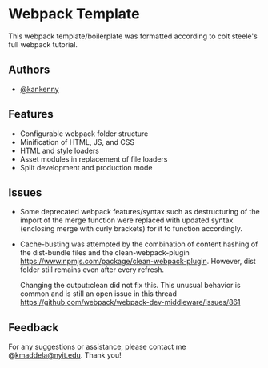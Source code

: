 # Webpack Template

This webpack template/boilerplate was formatted according to colt steele's full webpack tutorial.

## Authors

-    [@kankenny](https://github.com/Kankenny)

## Features

-    Configurable webpack folder structure
-    Minification of HTML, JS, and CSS
-    HTML and style loaders
-    Asset modules in replacement of file loaders
-    Split development and production mode

## Issues

-    Some deprecated webpack features/syntax such as destructuring of the import of the merge function were replaced with updated syntax (enclosing merge with curly brackets) for it to function accordingly.

-    Cache-busting was attempted by the combination of content hashing of the dist-bundle files and the clean-webpack-plugin https://www.npmjs.com/package/clean-webpack-plugin. However, dist folder still remains even after every refresh.

     Changing the output:clean did not fix this. This unusual behavior is common and is still an open issue in this thread https://github.com/webpack/webpack-dev-middleware/issues/861

## Feedback

For any suggestions or assistance, please contact me @kmaddela@nyit.edu. Thank you!
